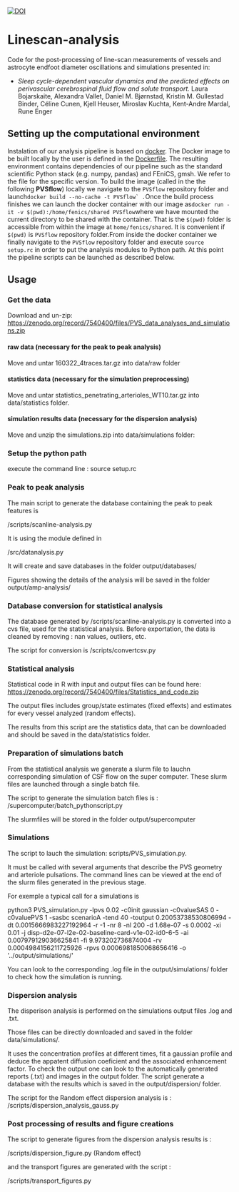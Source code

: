 [![DOI](https://zenodo.org/badge/510674217.svg)](https://zenodo.org/badge/latestdoi/510674217)


# Linescan-analysis

Code for the post-processing of line-scan measurements of vessels and astrocyte endfoot diameter oscillations and simulations presented in:
* <i>Sleep cycle-dependent vascular dynamics and the predicted effects on perivascular cerebrospinal fluid flow and solute transport.</i> Laura Bojarskaite, Alexandra Vallet, Daniel M. Bjørnstad, Kristin M. Gullestad Binder, Céline Cunen, Kjell Heuser, Miroslav Kuchta, Kent-Andre Mardal, Rune Enger

## Setting up the computational environment

Instalation of our analysis pipeline is based on [docker](https://www.docker.com/). The Docker
image to be built locally by the user is defined in the [Dockerfile](https://github.com/AlexandraVallet/PVSflow/blob/master/Dockerfile). The resulting environment contains dependencies of our pipeline such as
the standard scientific Python stack (e.g. numpy, pandas) and FEniCS, gmsh. We refer to
the file for the specific version. To build the image (called in the the following **PVSflow**)
locally we navigate to the `PVSflow` repository folder and launch```
docker build --no-cache -t PVSflow` .
```Once the build process finishes we can launch the docker container with our image as```
docker run -it -v $(pwd):/home/fenics/shared PVSflow
```where we have mounted the current directory to be shared with the container. That is the `$(pwd)`
folder is accessible from within the image at `home/fenics/shared`. It is convenient if `$(pwd)`
is `PVSflow` repository folder.From inside the docker container we finally navigate to the `PVSflow` repository folder and
execute ```source setup.rc``` in order to put the analysis modules to Python path. At this point the pipeline scripts can
be launched as described below.

## Usage

### Get the data
Download and un-zip: https://zenodo.org/record/7540400/files/PVS_data_analyses_and_simulations.zip 


#### raw data (necessary for the peak to peak analysis)
Move and untar 160322_4traces.tar.gz into data/raw folder

#### statistics data (necessary for the simulation preprocessing)

Move and untar statistics_penetrating_arterioles_WT10.tar.gz into data/statistics folder.  

#### simulation results data (necessary for the dispersion analysis)

Move and unzip the simulations.zip into data/simulations folder: 

### Setup the python path

execute the command line : source setup.rc


### Peak to peak analysis

The main script to generate the database containing the peak to peak features is 

/scripts/scanline-analysis.py

It is using the module defined in 

/src/datanalysis.py

It will create and save databases in the folder output/databases/

Figures showing the details of the analysis will be saved in the folder output/amp-analysis/

### Database conversion for statistical analysis

The database generated by  /scripts/scanline-analysis.py is converted into a cvs file, used for the statistical analysis. 
Before exportation, the data is cleaned by removing : nan values, outliers, etc.

The script for conversion is /scripts/convertcsv.py


### Statistical analysis 

Statistical code in R with input and output files can be found here: https://zenodo.org/record/7540400/files/Statistics_and_code.zip 

The output files includes group/state estimates (fixed effexts) and estimates for every vessel analyzed (random effects). 

The results from this script are the statistics data, that can be downloaded and should be saved in the data/statistics folder.

### Preparation of simulations batch

From the statistical analysis we generate a slurm file to lauchn corresponding simulation of CSF flow on the super computer. These slurm files are launched through a single batch file.

The script to generate the simulation batch files is : 
/supercomputer/batch_pythonscript.py

The slurmfiles will be stored in the folder output/supercomputer


### Simulations

The script to lauch the simulation: scripts/PVS_simulation.py.

It must be called with several arguments that describe the PVS geometry and arteriole pulsations. The command lines can be viewed at the end of the slurm files generated in the previous stage.

For exemple a typical call for a simulations is 

python3 PVS_simulation.py -lpvs 0.02 -c0init gaussian -c0valueSAS 0 -c0valuePVS 1 -sasbc scenarioA -tend 40 -toutput 0.20053738530806994 -dt 0.0015666983227192964 -r -1 -nr 8 -nl 200 -d 1.68e-07 -s 0.0002 -xi 0.01 -j disp-d2e-07-l2e-02-baseline-card-v1e-02-id0-6-5 -ai 0.007979129036625841  -fi 9.973202736874004  -rv 0.0004984156211725926 -rpvs 0.0006981850068656416 -o '../output/simulations/'

You can look to the corresponding .log file in the output/simulations/ folder to check how the simulation is running.




### Dispersion analysis

The disperison analysis is performed on the simulations output files .log and .txt. 

Those files can be directly downloaded and saved in the folder data/simulations/.

It uses the concentration profiles at different times, fit a gaussian profile and deduce the appatent diffusion coeficient and the associated enhancement factor. To check the output one can look to the automatically generated reports (.txt) and images in the output folder. The script generate a database with the results which is saved in the output/dispersion/ folder.

The script for the Random effect dispersion analysis is :
/scripts/dispersion_analysis_gauss.py



### Post processing of results and figure creations

The script to generate figures from the dispersion analysis results is :

/scripts/dispersion_figure.py (Random effect)

and the transport figures are generated with the script : 

/scripts/transport_figures.py
